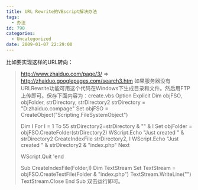 ```yaml
---
title: URL Rewrite的VBscript解决办法
tags:
  - 办法
id: 790
categories:
  - Uncategorized
date: 2009-01-07 22:29:00
---
```


比如要实现这样的URL转向：
> http://www.zhaiduo.com/page/3/
> =>
> http://zhaiduo.googlepages.com/search3.htm
如果服务器没有URLRewrite功能可用这个代码在Windows下生成目录和文件。然后用FTP上传即可。保存下面内容为：create.vbs
> Option Explicit
> Dim objFSO, objFolder, strDirectory, strDirectory2
> strDirectory = "D:zhaiduo.compage"
> Set objFSO = CreateObject("Scripting.FileSystemObject")
> 
> Dim I
> For I = 1 To 55
>    strDirectory2=strDirectory &amp; "" &amp; I
>    Set objFolder = objFSO.CreateFolder(strDirectory2)
>    WScript.Echo "Just created " &amp; strDirectory2
>    CreateIndexFile strDirectory2, I
>    WScript.Echo "Just created " &amp; strDirectory2 &amp; "index.php"
> Next
> 
> WScript.Quit
> 'end
> 
> Sub CreateIndexFile(Folder,I)
>   Dim TextStream
>   Set TextStream = objFSO.CreateTextFile(Folder &amp; "index.php")
>   TextStream.WriteLine("")
>   TextStream.Close
> End Sub
双击运行即可。